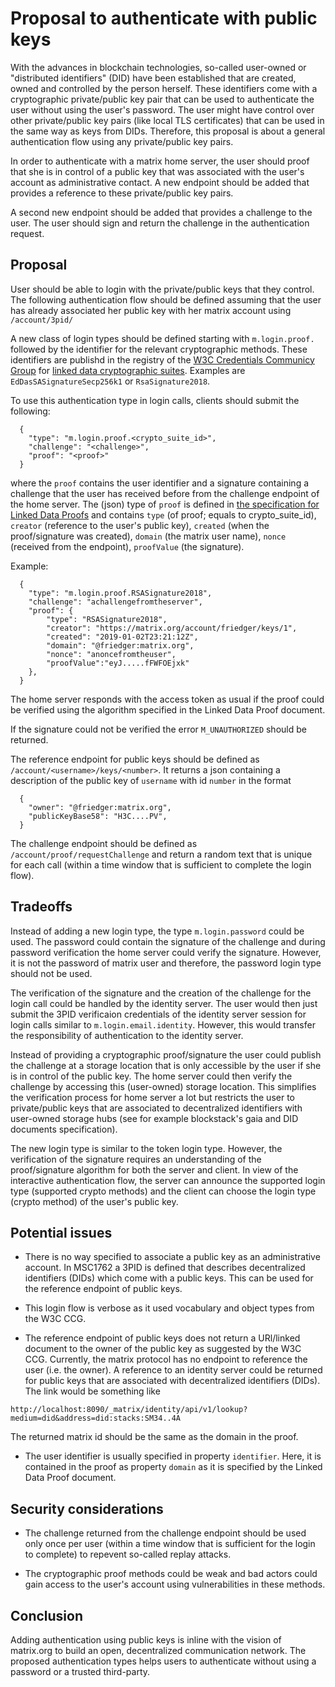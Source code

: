 # Proposal to authenticate with public keys

With the advances in blockchain technologies, so-called user-owned or "distributed identifiers" (DID) have been established that are created, owned and controlled by the person herself. These identifiers come with a cryptographic private/public key pair that can be used to authenticate the user without using the user's password. The user might have control over other private/public key pairs (like local TLS certificates) that can be used in the same way as keys from DIDs. Therefore, this proposal is about a general authentication flow using any private/public key pairs.

In order to authenticate with a matrix home server, the user should proof that she is in control of a public key that was associated with the user's account as administrative contact. A new endpoint should be added that provides a reference to these private/public key pairs.

A second new endpoint should be added that provides a challenge to the user. The user should sign and return the challenge in the authentication request.

## Proposal

User should be able to login with the private/public keys that they control.
The following authentication flow should be defined assuming that the user has already associated her public key with her matrix account using ``/account/3pid/``

A new class of login types should be defined starting with ``m.login.proof.`` followed by the identifier for the relevant cryptographic methods. These identifiers are publishd in the registry of the [W3C Credentials Communicy Group](https://w3c-ccg.github.io) for [linked data cryptographic suites](https://w3c-ccg.github.io/ld-cryptosuite-registry). Examples are ``EdDasSASignatureSecp256k1`` or ``RsaSignature2018``.

To use this authentication type in login calls, clients should submit the following:

````
  {
    "type": "m.login.proof.<crypto_suite_id>",
    "challenge": "<challenge>",
    "proof": "<proof>"
  }
````

where the ``proof`` contains the user identifier and a signature containing a challenge that the user has received before from the challenge endpoint of the home server. The (json) type of ``proof`` is defined in [the specification for Linked Data Proofs](https://w3c-dvcg.github.io/ld-proofs) and contains ``type`` (of proof; equals to crypto_suite_id), ``creator`` (reference to the user's public key), ``created`` (when the proof/signature was created), ``domain`` (the matrix user name), ``nonce`` (received from the endpoint), ``proofValue`` (the signature).

Example:
````
  {
    "type": "m.login.proof.RSASignature2018",
    "challenge": "achallengefromtheserver",
    "proof": {
        "type": "RSASignature2018",
        "creator": "https://matrix.org/account/friedger/keys/1",
        "created": "2019-01-02T23:21:12Z",
        "domain": "@friedger:matrix.org",
        "nonce": "anoncefromtheuser",
        "proofValue":"eyJ.....fFWFOEjxk"
    },
  }
````

The home server responds with the access token as usual if the proof could be verified using the algorithm specified in the Linked Data Proof document.

If the signature could not be verified the error ``M_UNAUTHORIZED`` should be returned.

The reference endpoint for public keys should be defined as ``/account/<username>/keys/<number>``. It returns a json containing a description of the public key of ``username`` with id ``number`` in the format

````
  {
    "owner": "@friedger:matrix.org",
    "publicKeyBase58": "H3C....PV",
  }
````

The challenge endpoint should be defined as ``/account/proof/requestChallenge`` and return a random text that is unique for each call (within a time window that is sufficient to complete the login flow).

## Tradeoffs

Instead of adding a new login type, the type ``m.login.password`` could be used. The password could contain the signature of the challenge and during password verification the home server could verify the signature. However, it is not the password of matrix user and therefore, the password login type should not be used.

The verification of the signature and the creation of the challenge for the login call could be handled by the identity server. The user would then just submit the 3PID verificaion credentials of the identity server session for login calls similar to ``m.login.email.identity``. However, this would transfer the responsibility of authentication to the identity server.

Instead of providing a cryptographic proof/signature the user could publish the challenge at a storage location that is only accessible by the user if she is in control of the public key. The home server could then verify the challenge by accessing this (user-owned) storage location. This simplifies the verification process for home server a lot but restricts the user to private/public keys that are associated to decentralized identifiers with user-owned storage hubs (see for example blockstack's gaia and DID documents specification).

The new login type is similar to the token login type. However, the verification of the signature requires an understanding of the proof/signature algorithm for both the server and client. In view of the interactive authentication flow, the server can announce the supported login type (supported crypto methods) and the client can choose the login type (crypto method) of the user's public key.

## Potential issues

* There is no way specified to associate a public key as an administrative account. In MSC1762 a 3PID is defined that describes decentralized identifiers (DIDs) which come with a public keys. This can be used for the reference endpoint of public keys.

* This login flow is verbose as it used vocabulary and object types from the W3C CCG.

* The reference endpoint of public keys does not return a URl/linked document to the owner of the public key as suggested by the W3C CCG. Currently, the matrix protocol has no endpoint to reference the user (i.e. the owner). A reference to an identity server could be returned for public keys that are associated with decentralized identifiers (DIDs). The link would be something like 

````
http://localhost:8090/_matrix/identity/api/v1/lookup?medium=did&address=did:stacks:SM34..4A
````
The returned matrix id should be the same as the domain in the proof.

* The user identifier is usually specified in property ``identifier``. Here, it is contained in the proof as property ``domain`` as it is specified by the Linked Data Proof document.

## Security considerations

* The challenge returned from the challenge endpoint should be used only once per user (within a time window that is sufficient for the login to complete) to repevent so-called replay attacks.

* The cryptographic proof methods could be weak and bad actors could gain access to the user's account using vulnerabilities in these methods.

## Conclusion

Adding authentication using public keys is inline with the vision of matrix.org to build an open, decentralized communication network. The proposed authentication types helps users to authenticate without using a password or a trusted third-party.